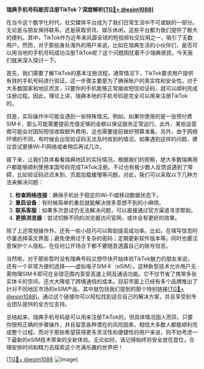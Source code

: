 **瑞典手机号码能否注册TikTok？深度解析[[TG💪+ @esim1088](https://t.me/s/esim1088)]**

在当今这个数字化时代，社交媒体平台成为了我们日常生活中不可或缺的一部分。无论是与朋友保持联系，还是获取资讯、娱乐休闲，这些平台都为我们提供了极大的便利。其中，TikTok作为近年来风靡全球的短视频社交应用之一，吸引了无数用户。然而，对于那些身处海外的用户来说，比如在瑞典生活的小伙伴们，是否可以用当地的手机号码成功注册TikTok呢？这个问题困扰着不少瑞典居民，今天我们就来深入探讨一下。

首先，我们需要了解TikTok的基本注册流程。通常情况下，TikTok要求用户提供有效的手机号码进行验证。这一步骤主要是为了确保账户的真实性和安全性。对于大多数国家和地区而言，只要你的手机能够正常接收短信验证码，就可以顺利完成注册过程。因此，理论上讲，瑞典本地的手机号码是完全可以用来注册TikTok的。

但是，实际操作中可能会遇到一些特殊情况。例如，如果你使用的是一张预付费SIM卡，那么可能需要提前充值足够的金额以保证服务正常运行。此外，某些运营商可能会对国际短信收取额外费用，这也需要提前做好预算准备。另外，由于网络环境的不同，有时候会出现验证码无法及时收到的情况。如果遇到这样的问题，建议尝试更换Wi-Fi网络或者稍后再试几次。

接下来，让我们具体看看瑞典地区的实际情况。根据我们的观察，绝大多数瑞典用户都能够顺利使用本国号码完成TikTok注册。不过也有极少数人反馈说遇到了障碍，比如验证码迟迟未到、页面加载缓慢等问题。对此，我们可以采取以下几种方法来解决问题：

1. **检查网络连接**：确保手机处于稳定的Wi-Fi或移动数据状态下。
2. **重启设备**：有时候简单的重启就能解决很多意想不到的小麻烦。
3. **联系客服**：如果多次尝试仍无法解决问题，可以直接通过官方渠道寻求帮助。
4. **更换浏览器**：尝试切换不同的浏览器访问官网，或许会有更好的效果。

除了上述常规操作外，还有一些小技巧可以帮助提高成功率。比如，在填写信息时尽量选择英文界面；避免使用过于复杂的密码；定期更新软件版本等。同时也要注意保护个人隐私，在任何公开场合下都不要随意透露自己的账号信息。

当然啦，对于那些暂时没有瑞典号码又想尽快开始体验TikTok魅力的朋友来说，还有一个非常方便的选择——虚拟电子SIM卡（eSIM）。这种新型技术允许用户无需物理SIM卡即可在全球范围内享受高速上网及通话功能。它不仅节省了携带多张实体卡的空间，还大大降低了跨境通信的成本。目前市面上已经有多个品牌推出了针对不同地区市场的eSIM产品，其中就包括我们提到的那个特别链接[[TG💪+ @esim1088](https://t.me/s/esim1088)]。通过这个链接你可以轻松找到适合自己的解决方案，并且享受到专业团队提供的全方位支持。

总结起来，瑞典手机号码是可以用来注册TikTok的，但具体情况因人而异。只要你按照正确的步骤操作，并且留意各种潜在的风险因素，相信大多数人都能顺利完成整个过程。而对于那些希望获得更多灵活性和便捷性的用户来说，则不妨考虑一下最新的eSIM技术带来的全新体验。无论如何，请记得始终将安全放在首位，合理安排时间和精力去探索这个充满乐趣的世界吧！

[[TG💪+ @esim1088](https://t.me/s/esim1088) ![Image](https://i.postimg.cc/4NQfJmqS/Snipaste-2025-05-13-00-14-12.png)]